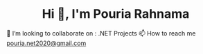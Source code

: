 <h1 align="center">Hi 👋, I'm Pouria Rahnama </h1>

👯 I’m looking to collaborate on : .NET Projects
📫 How to reach me pouria.net2020@gmail.com


